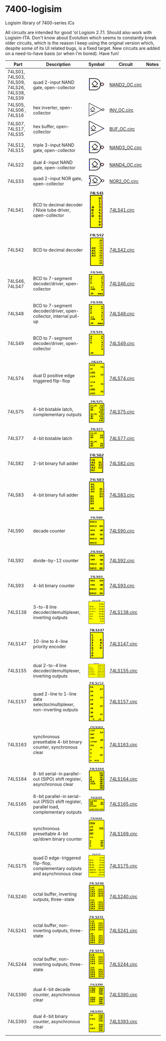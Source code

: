 # 7400-logisim
Logisim library of 7400-series ICs

All circuits are intended for good 'ol Logisim 2.7.1.
Should also work with Logisim-ITA.
Don't know about Evolution which seems to constantly break older circuits,
which is the reason I keep using the original version which, despite some of its UI related bugs, is a fixed target.
New circuits are added on a need-to-have basis (or when I'm bored).
Have fun!

| Part | Description | Symbol | Circuit | Notes |
| --- | --- | --- | --- | --- |
| 74LS01, 74LS03, 74LS09, 74LS26, 74LS38, 74LS39 | quad 2-input NAND gate, open-collector | ![](png/nand2_oc.png) | [NAND2_OC.circ](circ/NAND_OC.circ) | |
| 74LS05, 74LS06 , 74LS16 | hex inverter, open-collector | ![](png/inv_oc.png) | [INV_OC.circ](circ/INV_OC.circ) | |
| 74LS07, 74LS17, 74LS35 | hex buffer, open-collector | ![](png/buf_oc.png) | [BUF_OC.circ](circ/BUF_OC.circ) | |
| 74LS12, 74LS15 | triple 3-input NAND gate, open-collector | ![](png/nand3_oc.png) | [NAND3_OC.circ](circ/NAND3_OC.circ) | |
| 74LS22 | dual 4-input NAND gate, open-collector | ![](png/nand4_oc.png) | [NAND4_OC.circ](circ/NAND4_OC.circ) | |
| 74LS33 | quad 2-input NOR gate, open-collector | ![](png/nor2_oc.png) | [NOR2_OC.circ](circ/NOR2_OC.circ) | |
| 74LS41 | BCD to decimal decoder / Nixie tube driver, open-collector | ![](png/74LS41.png) | [74LS41.circ](circ/74LS41.circ) | |
| 74LS42 | BCD to decimal decoder | ![](png/74LS42.png) | [74LS42.circ](circ/74LS42.circ) | |
| 74LS46, 74LS47 | BCD to 7-segment decoder/driver, open-collector | ![](png/74LS46.png) | [74LS46.circ](circ/74LS46.circ) | |
| 74LS48 | BCD to 7-segment decoder/driver, open-collector, internal pull-up | ![](png/74LS48.png) | [74LS48.circ](circ/74LS48.circ) | |
| 74LS49 | BCD to 7-segment decoder/driver, open-collector | ![](png/74LS49.png) | [74LS49.circ](circ/74LS49.circ) | |
| 74LS74 | dual D positive edge triggered flip-flop | ![](png/74LS74.png) | [74LS74.circ](circ/74LS74.circ) | |
| 74LS75 | 4-bit bistable latch, complementary outputs | ![](png/74LS75.png) | [74LS75.circ](circ/74LS75.circ) | |
| 74LS77 | 4-bit bistable latch | ![](png/74LS77.png) | [74LS77.circ](circ/74LS77.circ) | |
| 74LS82 | 2-bit binary full adder | ![](png/74LS82.png) | [74LS82.circ](circ/74LS82.circ) | |
| 74LS83 | 4-bit binary full adder | ![](png/74LS83.png) | [74LS83.circ](circ/74LS83.circ) | |
| 74LS90 | decade counter | ![](png/74LS90.png) | [74LS90.circ](circ/74LS90.circ) | |
| 74LS92 | divide-by-12 counter | ![](png/74LS92.png) | [74LS92.circ](circ/74LS92.circ) | |
| 74LS93 | 4-bit binary counter | ![](png/74LS93.png) | [74LS93.circ](circ/74LS93.circ) | |
| 74LS138 | 3-to-8 line decoder/demultiplexer, inverting outputs| ![](png/74LS138.png) | [74LS138.circ](circ/74LS138.circ) | |
| 74LS147 | 10-line to 4-line priority encoder | ![](png/74LS147.png) | [74LS147.circ](circ/74LS147.circ) | |
| 74LS155 | dual 2-to-4 line decoder/demultiplexer, inverting outputs | ![](png/74LS155.png) | [74LS155.circ](circ/74LS155.circ) | |
| 74LS157 | quad 2-line to 1-line data selector/multiplexer, non-inverting outputs | ![](png/74LS157.png) | [74LS157.circ](circ/74LS157.circ) | |
| 74LS163 | synchronous presettable 4-bit binary counter, synchronous clear | ![](png/74LS163.png) | [74LS163.circ](circ/74LS163.circ) | |
| 74LS164 | 8-bit serial-in parallel-out (SIPO) shift register, asynchronous clear | ![](png/74LS164.png) | [74LS164.circ](circ/74LS164.circ) | |
| 74LS165 | 8-bit parallel-in serial-out (PISO) shift register, parallel load, complementary outputs | ![](png/74LS165.png) | [74LS165.circ](circ/74LS165.circ) | |
| 74LS169 | synchronous presettable 4-bit up/down binary counter | ![](png/74LS169.png) | [74LS169.circ](circ/74LS169.circ) | |
| 74LS175 | quad D edge-triggered flip-flop, complementary outputs and asynchronous clear | ![](png/74LS175.png) | [74LS175.circ](circ/74LS175.circ) | |
| 74LS240 | octal buffer, inverting outputs, three-state | ![](png/74LS240.png) | [74LS240.circ](circ/74LS240.circ) | |
| 74LS241 | octal buffer, non-inverting outputs, three-state | ![](png/74LS241.png) | [74LS241.circ](circ/74LS241.circ) | |
| 74LS244 | octal buffer, non-inverting outputs, three-state | ![](png/74LS244.png) | [74LS244.circ](circ/74LS244.circ) | |
| 74LS390 | dual 4-bit decade counter, asynchronous clear | ![](png/74LS390.png) | [74LS390.circ](circ/74LS390.circ) | |
| 74LS393 | dual 4-bit binary counter, asynchronous clear | ![](png/74LS393.png) | [74LS393.circ](circ/74LS393.circ) | |
